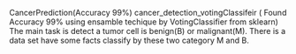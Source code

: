 CancerPrediction(Accuracy 99%)
cancer_detection_votingClassifeir ( Found Accuracy 99% using ensamble techique by VotingClassifier from sklearn)
The main task is detect a tumor cell  is benign(B) or malignant(M). There is a data set have some facts classify by these two category M and B.    
